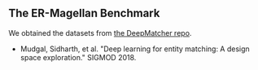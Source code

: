 ## The ER-Magellan Benchmark

We obtained the datasets from [the DeepMatcher repo](https://github.com/anhaidgroup/deepmatcher/blob/master/Datasets.md).

* Mudgal, Sidharth, et al. "Deep learning for entity matching: A design space exploration." SIGMOD 2018.
